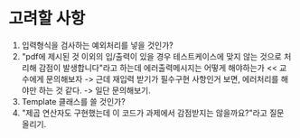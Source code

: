 # 고려할 사항

1. 입력형식을 검사하는 예외처리를 넣을 것인가?
2. "pdf에 제시된 것 이외의 입/출력이 있을 경우 테스트케이스에 맞지 않는 것으로 처리해 감점이 발생합니다"라고 하는데 에러출력메시지는 어떻게 해야하는가 << 교수에게 문의해보자
    -> 근데 재입력 받기가 필수구현 사항인거 보면, 에러처리를 해야만 하는 것 같다.
    -> 일단 문의해보기.
3. Template 클래스를 쓸 것인가?
4. "제곱 연산자도 구현했는데 이 코드가 과제에서 감점받지는 않을까요?"라고 질문 올리기.